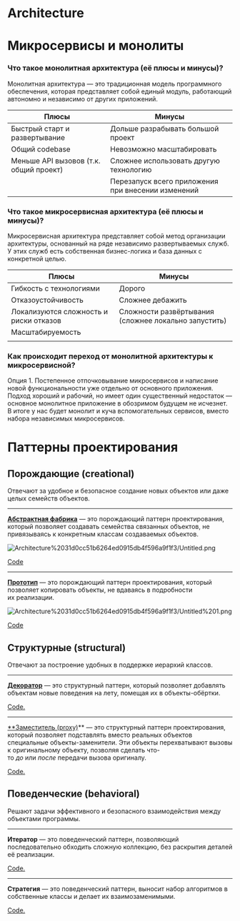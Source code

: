 # Architecture

# Микросервисы и монолиты

### Что такое монолитная архитектура (её плюсы и минусы)?

Монолитная архитектура — это традиционная модель программного обеспечения, которая представляет собой единый модуль, работающий автономно и независимо от других приложений.

| Плюсы | Минусы |
| --- | --- |
| Быстрый старт и развертывание | Дольше разрабывать большой проект |
| Общий codebase | Невозможно масштабировать |
| Меньше API вызовов (т.к. общий проект) | Сложнее использовать другую технологию |
|  | Перезапуск всего приложения при внесении изменений |

### Что такое микросервисная архитектура (её плюсы и минусы)?

Микросервисная архитектура представляет собой метод организации архитектуры, основанный на ряде независимо развертываемых служб. У этих служб есть собственная бизнес-логика и база данных с конкретной целью.

| Плюсы | Минусы |
| --- | --- |
| Гибкость с технологиями | Дорого |
| Отказоустойчивость | Сложнее дебажить |
| Локализуются сложность и риски отказов | Сложности развёртывания (сложнее локально запустить) |
| Масштабируемость |  |
|  |  |

### Как происходит переход от монолитной архитектуры к микросервисной?

Опция 1. Постепенное отпочковывание микросервисов и написание новой функциональности уже отдельно от основного приложения. Подход хороший и рабочий, но имеет один существенный недостаток — основное монолитное приложение в обозримом будущем не исчезнет. В итоге у нас будет монолит и куча вспомогательных сервисов, вместо набора независимых микросервисов.

# Паттерны проектирования

## **Порождающие (creational)**

Отвечают за удобное и безопасное создание новых объектов или даже целых семейств объектов.

---

**[Абстрактная фабрика](https://refactoring.guru/ru/design-patterns/abstract-factory)** — это порождающий паттерн проектирования, который позволяет создавать семейства связанных объектов, не привязываясь к конкретным классам создаваемых объектов.

![Architecture%2031d0cc51b6264ed0915db4f596a9f1f3/Untitled.png](abstract-fabric.png)

[Code](https://refactoring.guru/ru/design-patterns/abstract-factory/python/example)

---

**[Прототип](https://refactoring.guru/ru/design-patterns/prototype)** — это порождающий паттерн проектирования, который позволяет копировать объекты, не вдаваясь в подробности их реализации.

![Architecture%2031d0cc51b6264ed0915db4f596a9f1f3/Untitled%201.png](prototype.png)

[Code](https://refactoring.guru/ru/design-patterns/prototype)

## **Структурные (structural)**

Отвечают за построение удобных в поддержке иерархий классов.

---

**[Декоратор](https://refactoring.guru/ru/design-patterns/prototype)** — это структурный паттерн, который позволяет добавлять объектам новые поведения на лету, помещая их в объекты-обёртки.

[Code.](https://refactoring.guru/ru/design-patterns/decorator)

---

[**Заместитель (proxy)](https://refactoring.guru/ru/design-patterns/proxy)** — это структурный паттерн проектирования, который позволяет подставлять вместо реальных объектов специальные объекты-заменители. Эти объекты перехватывают вызовы к оригинальному объекту, позволяя сделать что-то *до* или *после* передачи вызова оригиналу.

[Code.](https://refactoring.guru/ru/design-patterns/proxy/python/example)

## **Поведенческие (behavioral)**

Решают задачи эффективного и безопасного взаимодействия между объектами программы.

---

**Итератор** — это поведенческий паттерн, позволяющий последовательно обходить сложную коллекцию, без раскрытия деталей её реализации.

[Code.](https://refactoring.guru/ru/design-patterns/iterator/python/example)

---

**Стратегия** — это поведенческий паттерн, выносит набор алгоритмов в собственные классы и делает их взаимозаменимыми.

[Code.](https://refactoring.guru/ru/design-patterns/strategy/python/example)